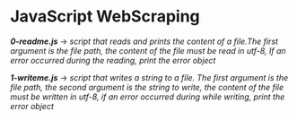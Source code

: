 # JavaScript WebScraping

***0-readme.js*** -> *script that reads and prints the content of a file.The first argument is the file path, the content of the file must be read in utf-8, If an error occurred during the reading, print the error object*

***1-writeme.js*** -> *script that writes a string to a file. The first argument is the file path, the second argument is the string to write, the content of the file must be written in utf-8, if an error occurred during while writing, print the error object*
